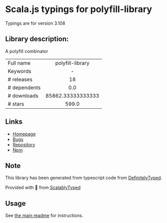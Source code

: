 
# Scala.js typings for polyfill-library

Typings are for version 3.108

## Library description:
A polyfill combinator

|                    |                 |
| ------------------ | :-------------: |
| Full name          | polyfill-library |
| Keywords           | - |
| # releases         | 18 |
| # dependents       | 0.0 |
| # downloads        | 85862.33333333333 |
| # stars            | 599.0 |

## Links
- [Homepage](https://github.com/financial-times/polyfill-library#readme)
- [Bugs](https://github.com/financial-times/polyfill-library/issues)
- [Repository](https://github.com/financial-times/polyfill-library)
- [Npm](https://www.npmjs.com/package/polyfill-library)
    


## Note
This library has been generated from typescript code from [DefinitelyTyped](https://definitelytyped.org).

Provided with :purple_heart: from [ScalablyTyped](https://github.com/oyvindberg/ScalablyTyped)

## Usage
See [the main readme](../../readme.md) for instructions.


